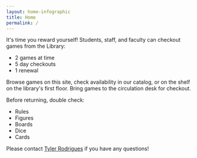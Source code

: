 ```yaml
---
layout: home-infographic
title: Home
permalink: /
---
```


It's time you reward yourself! 
Students, staff, and faculty can checkout games from the Library:

- 2 games at time
- 5 day checkouts
- 1 renewal

Browse games on this site, check availability in our catalog, or on the shelf on the library's first floor.
Bring games to the circulation desk for checkout.

Before returning, double check:

- Rules
- Figures
- Boards
- Dice
- Cards

Please contact [Tyler Rodrigues](https://www.lib.uidaho.edu/about/people/trodrigues.html) if you have any questions!
